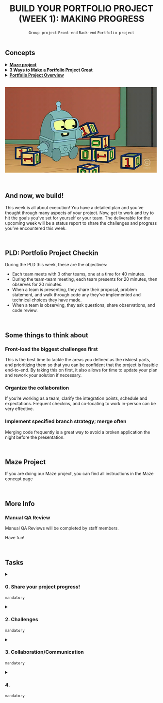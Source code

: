<h1 align="center"><b>BUILD YOUR PORTFOLIO PROJECT (WEEK 1): MAKING PROGRESS</b></h1>
<div align="center"><code>Group project</code> <code>Front-end</code> <code>Back-end</code> <code>Portfolio project</code></div>

<br>

## Concepts
<details>
<summary><b><a href="https://intranet.alxswe.com/concepts/133">Maze project</a></b></summary><br>


<br><p align="center">※※※※※※※※※※※※</p><br>
</details>


<details>
<summary><b><a href="https://intranet.alxswe.com/concepts/135">3 Ways to Make a Portfolio Project Great</a></b></summary><br>


<br><p align="center">※※※※※※※※※※※※</p><br>
</details>


<details>
<summary><b><a href="https://intranet.alxswe.com/concepts/137">Portfolio Project Overview</a></b></summary><br>


<br><p align="center">※※※※※※※※※※※※</p><br>
</details>

<br><img src="https://github.com/codenvibes/alx-portfolio_project/blob/master/build%20your%20portfolio%20project%20(week%201)%3A%20making%20progress/images/a9988dee7cde9c364f7b.gif">


<!-- <br>
<hr>
<h3><a href=>Notes</a></h3>
<hr> -->


<br>

## And now, we build!
This week is all about execution! You have a detailed plan and you’ve thought through many aspects of your project. Now, get to work and try to hit the goals you’ve set for yourself or your team. The deliverable for the upcoming week will be a status report to share the challenges and progress you’ve encountered this week.


<br>

## PLD: Portfolio Project Checkin
During the PLD this week, these are the objectives:

- Each team meets with 3 other teams, one at a time for 40 minutes.
- During the team-team meeting, each team presents for 20 minutes, then observes for 20 minutes.
- When a team is presenting, they share their proposal, problem statement, and walk through code any they’ve implemented and technical choices they have made.
- When a team is observing, they ask questions, share observations, and code review.


<br>

## Some things to think about
### Front-load the biggest challenges first
This is the best time to tackle the areas you defined as the riskiest parts, and prioritizing them so that you can be confident that the project is feasible end-to-end. By taking this on first, it also allows for time to update your plan and rework your solution if necessary.

### Organize the collaboration
If you’re working as a team, clarify the integration points, schedule and expectations. Frequent checkins, and co-locating to work in-person can be very effective.

### Implement specified branch strategy; merge often
Merging code frequently is a great way to avoid a broken application the night before the presentation.


<br>

## Maze Project
If you are doing our Maze project, you can find all instructions in the Maze concept page


<br>

## More Info
### Manual QA Review
Manual QA Reviews will be completed by staff members.

Have fun!


<br>

## Tasks
<details>
<summary>

### 0. Share your project progress!
`mandatory`

</summary>

Share a link here to a new Google Document where your team provides a written status update.
</details>

<!--<details>
<summary>

### 1. 
`mandatory`

</summary>


</details>-->

<details>
<summary>

### 2. Challenges
`mandatory`

</summary>

In a section named “Challenges”, answer:

- What challenges have you discovered about your project that were not obvious when you did your research?
- How have you had to change your plan to adapt to these unearthed challenges?
- Describe any unexpected non-technical challenges?
</details>

<details>
<summary>

### 3. Collaboration/Communication
`mandatory`

</summary>

In a section named “Collaboration”, answer:

If you are working in a team:

- Discuss the challenges and/or success your team has had with collaborating
If you are not working in a team:

- Discuss any help you’ve received or provide from/to peers, staff, mentors, etc.
- Note: if this is empty, please consider finding more opportunities to collaborate with people more.
</details>

<details>
<summary>

### 4. 
`mandatory`

</summary>


</details>

